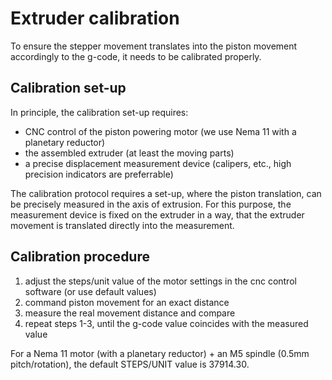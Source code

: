 # Extruder calibration
To ensure the stepper movement translates into the piston movement accordingly to the g-code, it needs to be calibrated properly.

## Calibration set-up
In principle, the calibration set-up requires:
- CNC control of the piston powering motor (we use Nema 11 with a planetary reductor)
- the assembled extruder (at least the moving parts)
- a precise displacement measurement device (calipers, etc., high precision indicators are preferrable)

The calibration protocol requires a set-up, where the piston translation, can be precisely measured in the axis of extrusion. For this purpose, the measurement device is fixed on the extruder in a way, that the extruder movement is translated directly into the measurement.

## Calibration procedure
1. adjust the steps/unit value of the motor settings in the cnc control software (or use default values)
2. command piston movement for an exact distance
3. measure the real movement distance and compare
4. repeat steps 1-3, until the g-code value coincides with the measured value

For a Nema 11 motor (with a planetary reductor) + an M5 spindle (0.5mm pitch/rotation), the default STEPS/UNIT value is 37914.30.

